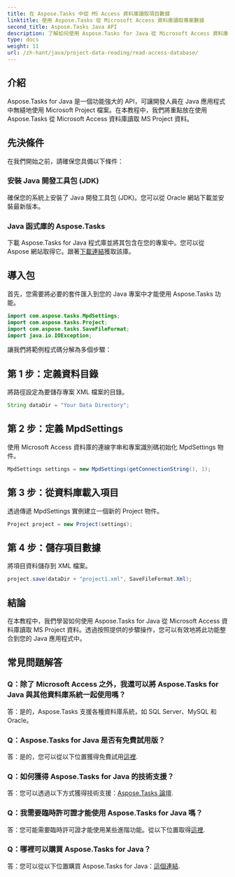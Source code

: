 ```yaml
---
title: 在 Aspose.Tasks 中從 MS Access 資料庫讀取項目數據
linktitle: 使用 Aspose.Tasks 從 Microsoft Access 資料庫讀取專案數據
second_title: Aspose.Tasks Java API
description: 了解如何使用 Aspose.Tasks for Java 從 Microsoft Access 資料庫讀取 MS Project 資料。請按照我們的逐步教學進行無縫整合。
type: docs
weight: 11
url: /zh-hant/java/project-data-reading/read-access-database/
---
```

## 介紹
Aspose.Tasks for Java 是一個功能強大的 API，可讓開發人員在 Java 應用程式中無縫地使用 Microsoft Project 檔案。在本教程中，我們將重點放在使用 Aspose.Tasks 從 Microsoft Access 資料庫讀取 MS Project 資料。
## 先決條件
在我們開始之前，請確保您具備以下條件：
### 安裝 Java 開發工具包 (JDK)
確保您的系統上安裝了 Java 開發工具包 (JDK)。您可以從 Oracle 網站下載並安裝最新版本。
### Java 函式庫的 Aspose.Tasks
下載 Aspose.Tasks for Java 程式庫並將其包含在您的專案中。您可以從 Aspose 網站取得它。跟著[下載連結](https://releases.aspose.com/tasks/java/)獲取該庫。

## 導入包
首先，您需要將必要的套件匯入到您的 Java 專案中才能使用 Aspose.Tasks 功能。
```java
import com.aspose.tasks.MpdSettings;
import com.aspose.tasks.Project;
import com.aspose.tasks.SaveFileFormat;
import java.io.IOException;
```

讓我們將範例程式碼分解為多個步驟：
## 第 1 步：定義資料目錄
將路徑設定為要儲存專案 XML 檔案的目錄。
```java
String dataDir = "Your Data Directory";
```
## 第 2 步：定義 MpdSettings
使用 Microsoft Access 資料庫的連線字串和專案識別碼初始化 MpdSettings 物件。
```java
MpdSettings settings = new MpdSettings(getConnectionString(), 1);
```
## 第 3 步：從資料庫載入項目
透過傳遞 MpdSettings 實例建立一個新的 Project 物件。
```java
Project project = new Project(settings);
```
## 第 4 步：儲存項目數據
將項目資料儲存到 XML 檔案。
```java
project.save(dataDir + "project1.xml", SaveFileFormat.Xml);
```

## 結論
在本教程中，我們學習如何使用 Aspose.Tasks for Java 從 Microsoft Access 資料庫讀取 MS Project 資料。透過按照提供的步驟操作，您可以有效地將此功能整合到您的 Java 應用程式中。
## 常見問題解答
### Q：除了 Microsoft Access 之外，我還可以將 Aspose.Tasks for Java 與其他資料庫系統一起使用嗎？
答：是的，Aspose.Tasks 支援各種資料庫系統，如 SQL Server、MySQL 和 Oracle。
### Q：Aspose.Tasks for Java 是否有免費試用版？
答：是的，您可以從以下位置獲得免費試用[這裡](https://releases.aspose.com/).
### Q：如何獲得 Aspose.Tasks for Java 的技術支援？
答：您可以透過以下方式獲得技術支援：[Aspose.Tasks 論壇](https://forum.aspose.com/c/tasks/15).
### Q：我需要臨時許可證才能使用 Aspose.Tasks for Java 嗎？
答：您可能需要臨時許可證才能使用某些進階功能。從以下位置取得[這裡](https://purchase.aspose.com/temporary-license/).
### Q：哪裡可以購買 Aspose.Tasks for Java？
答：您可以從以下位置購買 Aspose.Tasks for Java：[這個連結](https://purchase.aspose.com/buy).